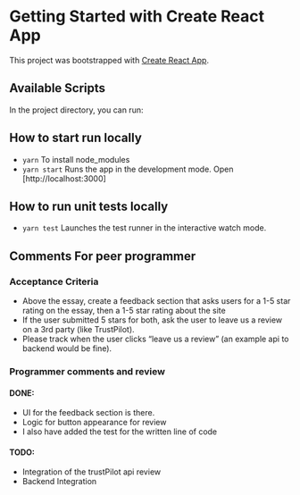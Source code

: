 # Getting Started with Create React App

This project was bootstrapped with [Create React App](https://github.com/facebook/create-react-app).

## Available Scripts

In the project directory, you can run:
## How to start run locally
* `yarn` To install node_modules
* `yarn start` Runs the app in the development mode. Open [http://localhost:3000]

## How to run unit tests locally
* `yarn test` Launches the test runner in the interactive watch mode.

## Comments For peer programmer
###  Acceptance Criteria
* Above the essay, create a feedback section that asks users for a 1-5 star rating on the essay, then a 1-5 star rating about the site
* If the user submitted 5 stars for both, ask the user to leave us a review on a 3rd party (like TrustPilot). 
* Please track when the user clicks “leave us a review” (an example api to backend would be fine).

### Programmer comments and review
#### DONE:
* UI for the feedback section is there.
* Logic for button appearance for review
* I also have added the test for the written line of code
#### TODO:
* Integration of the trustPilot api review
* Backend Integration